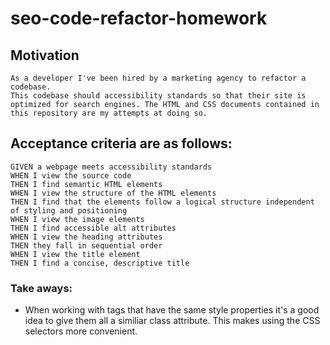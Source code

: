 # seo-code-refactor-homework

## Motivation

```
As a developer I've been hired by a marketing agency to refactor a codebase. 
This codebase should accessibility standards so that their site is optimized for search engines. The HTML and CSS documents contained in this repository are my attempts at doing so.
```

## Acceptance criteria are as follows:

```
GIVEN a webpage meets accessibility standards
WHEN I view the source code
THEN I find semantic HTML elements
WHEN I view the structure of the HTML elements
THEN I find that the elements follow a logical structure independent of styling and positioning
WHEN I view the image elements
THEN I find accessible alt attributes
WHEN I view the heading attributes
THEN they fall in sequential order
WHEN I view the title element
THEN I find a concise, descriptive title
```


### Take aways:

* When working with tags that have the same style properties it's a good idea to give them all a similiar class attribute. This makes  using the CSS selectors more convenient.




